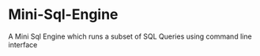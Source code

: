 # Mini-Sql-Engine
A Mini​ Sql Engine which runs a subset of SQL Queries using command line interface​
